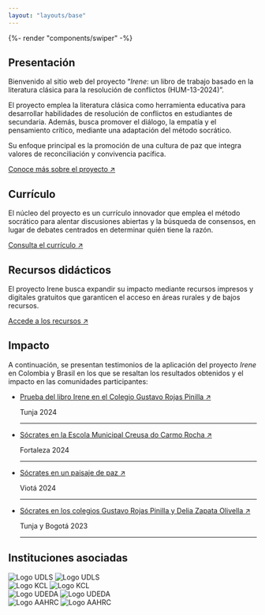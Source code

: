 ```yaml
---
layout: "layouts/base"
---
```


<section class="home-section carousel">
    {%- render "components/swiper" -%}
</section>
<section class="home-section hero">
    <div class="hero-content">
        <h1 class="visually-hidden">Presentación</h1>
        <div class="hero-copy">
            <p class="serifa step-1 medium">Bienvenido al sitio web del proyecto “<em>Irene</em>: un libro de trabajo basado en la literatura clásica para la resolución de conflictos (HUM-13-2024)”.</p>
            <p>El proyecto emplea la literatura clásica como herramienta educativa para desarrollar habilidades de resolución de conflictos en estudiantes de secundaria. Además, busca promover el diálogo, la empatía y el pensamiento crítico, mediante una adaptación del método socrático.</p>
            <p>Su enfoque principal es la promoción de una cultura de paz que integra valores de reconciliación y convivencia pacífica.</p>
            <a href="/acerca-de/introduccion" class="section-link">
                Conoce más sobre el proyecto
                <span>&#8599;</span>
            </a>
        </div>
    </div>
</section>
<section class="home-section two-grid">
    <div class="flex-end">
        <h2>Currículo</h2>
        <p>El núcleo del proyecto es un currículo innovador que emplea el método socrático para alentar discusiones abiertas y la búsqueda de consensos, en lugar de debates centrados en determinar quién tiene la razón.</p>
        <a href="/curriculo" class="section-link">
        Consulta el currículo
        <span>&#8599;</span>
        </a>
    </div>
    <div class="flex-end">
        <h2>Recursos didácticos</h2>
        <p>El proyecto Irene busca expandir su impacto mediante recursos impresos y digitales gratuitos que garanticen el acceso en áreas rurales y de bajos recursos.</p>
        <a href="/recursos-didacticos/guia-socratica/es/" class="section-link">
        Accede a los recursos
        <span>&#8599;</span>
        </a>
    </div>
</section>

<section class="home-section testimonials">
    <h2>Impacto</h2>
    <p>A continuación, se presentan testimonios de la aplicación del proyecto <em>Irene</em> en Colombia y Brasil en los que se resaltan los resultados obtenidos y el impacto en las comunidades participantes:</p>
    <ul class="testimonials-list">
        <li class="testimonial">
            <p>
                <a class="testimonial-link" href="/impacto/tunja-2024/">
                    Prueba del libro Irene en el Colegio Gustavo Rojas Pinilla
                    <span>&#8599;</span>
                </a>
            </p>
            <span class="city">Tunja</span>
            <span class="year">2024</span>
        </li>
        <hr class="solid">
        <li class="testimonial">
            <p>
                <a class="testimonial-link" href="/impacto/fortaleza-2024/">
                    Sócrates en la Escola Municipal Creusa do Carmo Rocha
                    <span>&#8599;</span>
                </a>
            </p>
            <span class="city">Fortaleza</span>
            <span class="year">2024</span>
        </li>
        <hr class="solid">
        <li class="testimonial">
            <p>
                <a class="testimonial-link" href="/impacto/viota-2024/">
                    Sócrates en un paisaje de paz
                    <span>&#8599;</span>
                </a>
            </p>
            <span class="city">Viotá</span>
            <span class="year">2024</span>
        </li>
        <hr class="solid">
        <li class="testimonial">
            <p>
                <a class="testimonial-link" href="/impacto/tunja-bogota-2023/">
                    Sócrates en los colegios Gustavo Rojas Pinilla y Delia Zapata Olivella
                    <span>&#8599;</span>
            </a>
            </p>
            <span class="city">Tunja y Bogotá</span>
            <span class="year">2023</span>
        </li>
        <hr class="solid">
    </ul>
</section>
<section class="home-section institutions">
    <h2>Instituciones asociadas</h2>
    <!-- <p>Laboris veniam veniam ut aute ea laborum enim voluptate.</p> -->
    <div class="logos">
    <!-- Logo UDLS -->
        <div class="logo-wrapper">
            <img class="logo-light" src="/img/inicio/logos/udls-g.svg" alt="Logo UDLS">
            <img class="logo-dark" src="/img/inicio/logos/udls-g-i.svg" alt="Logo UDLS">
        </div>
        <!-- Logo KCL -->
        <div class="logo-wrapper">
            <img class="logo-light" src="/img/inicio/logos/kcl-g.svg" alt="Logo KCL">
            <img class="logo-dark" src="/img/inicio/logos/kcl-g-i.svg" alt="Logo KCL">
        </div>
        <!-- Logo UDEDA -->
        <div class="logo-wrapper">
            <img class="logo-light" src="/img/inicio/logos/udeda-g.svg" alt="Logo UDEDA">
            <img class="logo-dark" src="/img/inicio/logos/udeda-g-i.svg" alt="Logo UDEDA">
        </div>
        <!-- Logo AAHRC -->
        <div class="logo-wrapper">
            <img class="logo-light" src="/img/inicio/logos/aahrc-g.svg" alt="Logo AAHRC">
            <img class="logo-dark" src="/img/inicio/logos/aahrc-g-i.svg" alt="Logo AAHRC">
        </div>
    </div>
</section>
